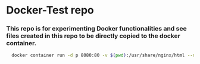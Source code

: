 # Docker-Test repo

### This repo is for experimenting Docker functionalities and see files created in this repo to be directly copied to the docker container.

```bash
  docker container run -d p 8080:80 -v $(pwd):/usr/share/nginx/html --name nginx-website nginx
```
